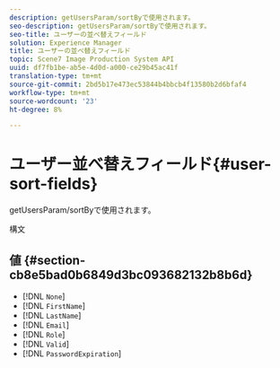 ```yaml
---
description: getUsersParam/sortByで使用されます。
seo-description: getUsersParam/sortByで使用されます。
seo-title: ユーザーの並べ替えフィールド
solution: Experience Manager
title: ユーザーの並べ替えフィールド
topic: Scene7 Image Production System API
uuid: df7fb1be-ab5e-4d0d-a000-ce29b45ac41f
translation-type: tm+mt
source-git-commit: 2bd5b17e473ec53844b4bbcb4f13580b2d6bfaf4
workflow-type: tm+mt
source-wordcount: '23'
ht-degree: 8%

---
```



# ユーザー並べ替えフィールド{#user-sort-fields}

getUsersParam/sortByで使用されます。

構文

## 値 {#section-cb8e5bad0b6849d3bc093682132b8b6d}

* [!DNL `None`]
* [!DNL `FirstName`]
* [!DNL `LastName`]
* [!DNL `Email`]
* [!DNL `Role`]
* [!DNL `Valid`]
* [!DNL `PasswordExpiration`]

